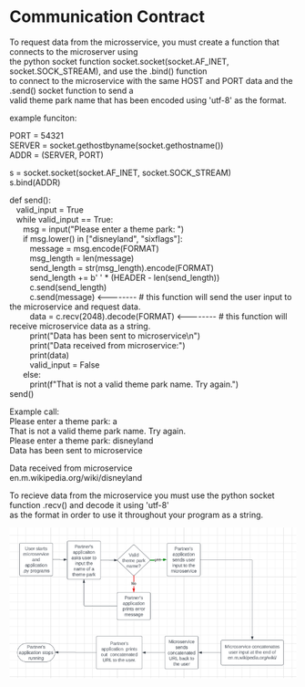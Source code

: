 # Communication Contract

To request data from the microsservice, you must create a function that connects to the microserver using  
the python socket function socket.socket(socket.AF_INET, socket.SOCK_STREAM), and use the .bind() function  
to connect to the microservice with the same HOST and PORT data and the .send() socket function to send a  
valid theme park name that has been encoded using 'utf-8' as the format.  

example funciton:  

PORT = 54321  
SERVER = socket.gethostbyname(socket.gethostname())  
ADDR = (SERVER, PORT)  

s = socket.socket(socket.AF_INET, socket.SOCK_STREAM)  
s.bind(ADDR)  

def send():  
&nbsp;&nbsp;&nbsp;valid_input = True  
&nbsp;&nbsp;&nbsp;while valid_input == True:  
&nbsp;&nbsp;&nbsp;&nbsp;&nbsp;&nbsp;msg = input("Please enter a theme park: ")  
&nbsp;&nbsp;&nbsp;&nbsp;&nbsp;&nbsp;if msg.lower() in ["disneyland", "sixflags"]:  
&nbsp;&nbsp;&nbsp;&nbsp;&nbsp;&nbsp;&nbsp;&nbsp;&nbsp;message = msg.encode(FORMAT)  
&nbsp;&nbsp;&nbsp;&nbsp;&nbsp;&nbsp;&nbsp;&nbsp;&nbsp;msg_length = len(message)  
&nbsp;&nbsp;&nbsp;&nbsp;&nbsp;&nbsp;&nbsp;&nbsp;&nbsp;send_length = str(msg_length).encode(FORMAT)  
&nbsp;&nbsp;&nbsp;&nbsp;&nbsp;&nbsp;&nbsp;&nbsp;&nbsp;send_length += b' ' * (HEADER - len(send_length))  
&nbsp;&nbsp;&nbsp;&nbsp;&nbsp;&nbsp;&nbsp;&nbsp;&nbsp;c.send(send_length)  
&nbsp;&nbsp;&nbsp;&nbsp;&nbsp;&nbsp;&nbsp;&nbsp;&nbsp;c.send(message) <-------- # this function will send the user input to the microservice and request data.  
&nbsp;&nbsp;&nbsp;&nbsp;&nbsp;&nbsp;&nbsp;&nbsp;&nbsp;data = c.recv(2048).decode(FORMAT) <-------- # this function will receive microservice data as a string.  
&nbsp;&nbsp;&nbsp;&nbsp;&nbsp;&nbsp;&nbsp;&nbsp;&nbsp;print("Data has been sent to microservice\n")  
&nbsp;&nbsp;&nbsp;&nbsp;&nbsp;&nbsp;&nbsp;&nbsp;&nbsp;print("Data received from microservice:")  
&nbsp;&nbsp;&nbsp;&nbsp;&nbsp;&nbsp;&nbsp;&nbsp;&nbsp;print(data)  
&nbsp;&nbsp;&nbsp;&nbsp;&nbsp;&nbsp;&nbsp;&nbsp;&nbsp;valid_input = False  
&nbsp;&nbsp;&nbsp;&nbsp;&nbsp;&nbsp;else:  
&nbsp;&nbsp;&nbsp;&nbsp;&nbsp;&nbsp;&nbsp;&nbsp;&nbsp;print(f"That is not a valid theme park name. Try again.")  
send()  

Example call:  
Please enter a theme park: a  
That is not a valid theme park name. Try again.  
Please enter a theme park: disneyland  
Data has been sent to microservice  

Data received from microservice  
en.m.wikipedia.org/wiki/disneyland  


To recieve data from the microservice you must use the python socket function .recv() and decode it using 'utf-8'  
as the format in order to use it throughout your program as a string.  


![Sequence Diagram](/images/A9-1.png?raw=true "UML Sequence Diagram")